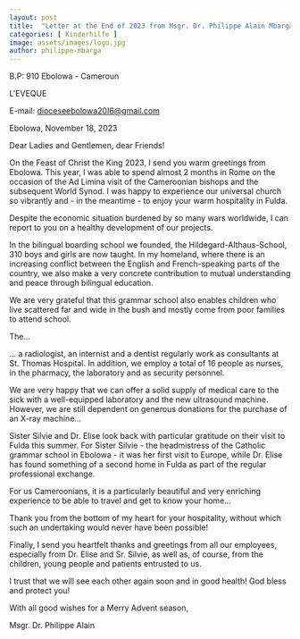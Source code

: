 ```yaml
---
layout: post
title:  "Letter at the End of 2023 from Msgr. Dr. Philippe Alain Mbarga Bishop of Ebolowa"
categories: [ Kinderhilfe ]
image: assets/images/logo.jpg
author: philippe-mbarga
---
```


B.P: 910 Ebolowa - Cameroun

L'EVEQUE

E-mail: dioceseebolowa20I6@gmail.com

Ebolowa, November 18, 2023

Dear Ladies and Gentlemen, dear Friends!

On the Feast of Christ the King 2023, I send you warm greetings from Ebolowa. This year, I was able to spend almost 2 months in Rome on the occasion of the Ad Limina visit of the Cameroonian bishops and the subsequent World Synod. I was happy to experience our universal church so vibrantly and - in the meantime - to enjoy your warm hospitality in Fulda.

Despite the economic situation burdened by so many wars worldwide, I can report to you on a healthy development of our projects.

In the bilingual boarding school we founded, the Hildegard-Althaus-School, 310 boys and girls are now taught. In my homeland, where there is an increasing conflict between the English and French-speaking parts of the country, we also make a very concrete contribution to mutual understanding and peace through bilingual education.

We are very grateful that this grammar school also enables children who live scattered far and wide in the bush and mostly come from poor families to attend school.

The...

... a radiologist, an internist and a dentist regularly work as consultants at St. Thomas Hospital. In addition, we employ a total of 16 people as nurses, in the pharmacy, the laboratory and as security personnel.

We are very happy that we can offer a solid supply of medical care to the sick with a well-equipped laboratory and the new ultrasound machine. However, we are still dependent on generous donations for the purchase of an X-ray machine...

Sister Silvie and Dr. Elise look back with particular gratitude on their visit to Fulda this summer. For Sister Silvie - the headmistress of the Catholic grammar school in Ebolowa - it was her first visit to Europe, while Dr. Elise has found something of a second home in Fulda as part of the regular professional exchange.

For us Cameroonians, it is a particularly beautiful and very enriching experience to be able to travel and get to know your home...

Thank you from the bottom of my heart for your hospitality, without which such an undertaking would never have been possible!

Finally, I send you heartfelt thanks and greetings from all our employees, especially from Dr. Elise and Sr. Silvie, as well as, of course, from the children, young people and patients entrusted to us.

I trust that we will see each other again soon and in good health! God bless and protect you!

With all good wishes for a Merry Advent season,

Msgr. Dr. Philippe Alain